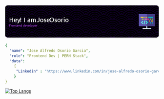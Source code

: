 ![Header image](https://raw.githubusercontent.com/DarkApofis/DarkApofis/main/Assets/github-header-image.png)
```yaml
{ 
  "name": "Jose Alfredo Osorio Garcia",
  "role": "Frontend Dev | PERN Stack",
  "data": 
    { 
     "Linkedin" : "https://www.linkedin.com/in/jose-alfredo-osorio-garcia/", 
    }
}
```

[![Top Langs](https://github-readme-stats.vercel.app/api/top-langs/?username=DarkApofis&layout=compact)](https://github.com/anuraghazra/github-readme-stats)
